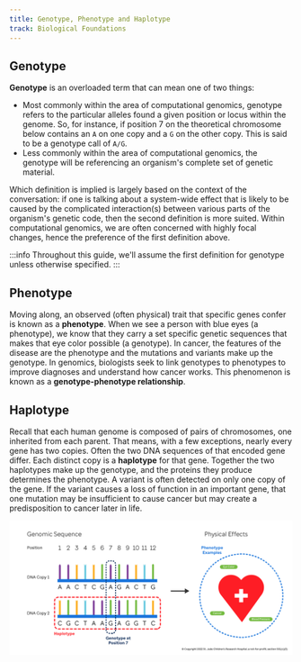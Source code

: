 ```yaml
---
title: Genotype, Phenotype and Haplotype
track: Biological Foundations
---
```


## Genotype

**Genotype** is an overloaded term that can mean one of two things:

- Most commonly within the area of computational genomics, genotype refers to the
  particular alleles found a given position or locus within the genome. So, for
  instance, if position 7 on the theoretical chromosome below contains an `A` on one
  copy and a `G` on the other copy. This is said to be a genotype call of `A/G`.
- Less commonly within the area of computational genomics, the genotype will be
  referencing an organism's complete set of genetic material.  

Which definition is implied is largely based on the context of the conversation: if one
is talking about a system-wide effect that is likely to be caused by the complicated
interaction(s) between various parts of the organism's genetic code, then the second
definition is more suited. Within computational genomics, we are often concerned with
highly focal changes, hence the preference of the first definition above. 

:::info 
Throughout this guide, we'll assume the first definition for genotype unless otherwise
specified.
:::

## Phenotype

Moving along, an observed (often physical) trait that specific genes confer is known as
a **phenotype**. When we see a person with blue eyes (a phenotype), we know that they
carry a set specific genetic sequences that makes that eye color possible (a genotype).
In cancer, the features of the disease are the phenotype and the mutations and variants
make up the genotype. In genomics, biologists seek to link genotypes to phenotypes to
improve diagnoses and understand how cancer works. This phenomenon is known as a
**genotype-phenotype relationship**.

## Haplotype

Recall that each human genome is composed of pairs of chromosomes, one inherited from
each parent. That means, with a few exceptions, nearly every gene has two copies. Often
the two DNA sequences of that encoded gene differ. Each distinct copy is
a **haplotype** for that gene. Together the two haplotypes make up the genotype, and the
proteins they produce determines the phenotype. A variant is often detected on only one
copy of the gene. If the variant causes a loss of function in an important gene, that
one mutation may be insufficient to cause cancer but may create a predisposition to
cancer later in life.

![Figure showing the relationship between a genotype, a phenotype, and a haplotype](../images/1.7-genotype-phenotype-haplotype.jpg)

